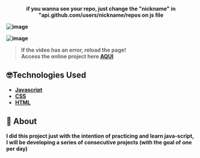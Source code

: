<strong><div align="center">
if you wanna see your repo, just change the "nickname" in  "api.github.com/users/nickname/repos on js file
</div>

![image](https://github.com/LuckxSz/GIT-API/assets/135531180/11589c8f-2e78-43ca-bdd3-15a31dce524b)
<div>
 
 ![image](https://github.com/LuckxSz/GIT-API/assets/135531180/740ffeb0-46fe-4718-8234-16fef239300b)
</div>


> **If the video has an error, reload the page!**<br>
> Access the online project here  **[AQUI]( https://luckxsz.github.io/GIT-API/)**


## 🤓Technologies Used

-   [Javascript](https://developer.mozilla.org/en-US/docs/Web/JavaScript)
-   [CSS](https://developer.mozilla.org/en-US/docs/Web/CSS)
-   [HTML](https://developer.mozilla.org/en-US/docs/Web/HTML)

## 📝 About

I did this project just with the intention of practicing and learn java-script, I will be developing a series of consecutive projects (with the goal of one per day)
<strong/>
